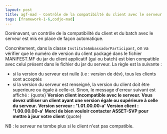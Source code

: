 ```yaml
---
layout: post
title: agf-mad - Contrôle de la compatibilté du client avec le serveur
tags: [framework-1-6,codjo-mad]
---
```

Dorénavant, un contrôle de la compatibilité du client et du batch avec le serveur est mis en place de façon automatique.

Concrétement, dans la classe ```InstituteAmbassadorParticipant```, on va vérifier que le numéro de version du client packagé dans le fichier MANIFEST.MF du jar du client applicatif (gui ou batch) est bien compatible avec celui présent dans le fichier du jar du serveur.
La règle est la suivante :
* si la version du serveur est nulle (i.e : version de dév), tous les clients sont acceptés
* si la version du serveur est renseigné, la version du client doit être superieure ou égale à celle-ci. Sinon, le message d'erreur suivant est affiché :
{quote}
**Version client incompatible avec le serveur.**
**Vous devez utiliser un client ayant une version égale ou supérieure à celle du serveur.**
**Version serveur : '1.01.00.00-a'**
**Version client : '1.00.00.00-a'**
**Merci de bien vouloir contacter ASSET-SVP pour mettre à jour votre client**
{quote}

NB : le serveur ne tombe plus si le client n'est pas compatible.